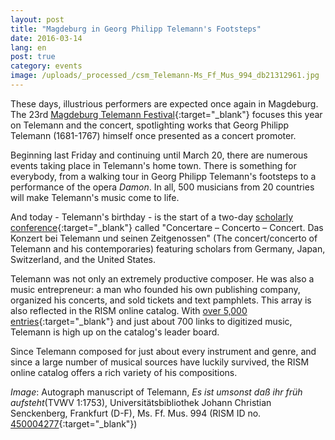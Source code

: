 ```yaml
---
layout: post
title: "Magdeburg in Georg Philipp Telemann's Footsteps"
date: 2016-03-14
lang: en
post: true
category: events
image: /uploads/_processed_/csm_Telemann-Ms_Ff_Mus_994_db21312961.jpg
---
```



These days, illustrious performers are expected once again in Magdeburg. The 23rd [Magdeburg Telemann Festival](http://telemann.org/veranstaltungen/telemannfesttage.html){:target="_blank"} focuses this year on Telemann and the concert, spotlighting works that Georg Philipp Telemann (1681-1767) himself once presented as a concert promoter.

Beginning last Friday and continuing until March 20, there are numerous events taking place in Telemann's home town. There is something for everybody, from a walking tour in Georg Philipp Telemann's footsteps to a performance of the opera _Damon_. In all, 500 musicians from 20 countries will make Telemann's music come to life.

And today - Telemann's birthday - is the start of a two-day [scholarly conference](http://telemann.org/veranstaltungen/telemannfesttage/konferenz.html){:target="_blank"} called "Concertare – Concerto – Concert. Das Konzert bei Telemann und seinen Zeitgenossen" (The concert/concerto of Telemann and his contemporaries) featuring scholars from Germany, Japan, Switzerland, and the United States.

Telemann was not only an extremely productive composer. He was also a music entrepreneur: a man who founded his own publishing company, organized his concerts, and sold tickets and text pamphlets. This array is also reflected in the RISM online catalog. With [over 5,000 entries](https://opac.rism.info/search?View=rism&author=Telemann+georg+philipp){:target="_blank"} and just about 700 links to digitized music, Telemann is high up on the catalog's leader board.

Since Telemann composed for just about every instrument and genre, and since a large number of musical sources have luckily survived, the RISM online catalog offers a rich variety of his compositions.

_Image_: Autograph manuscript of Telemann, _Es ist umsonst daß ihr früh aufsteht_(TVWV 1:1753), Universitätsbibliothek Johann Christian Senckenberg, Frankfurt (D-F), Ms. Ff. Mus. 994 (RISM ID no. [450004277](https://opac.rism.info/search?View=rism&documentid=450004277){:target="_blank"})<script type="text/javascript">var switchTo5x=true;</script><script type="text/javascript" src="http://w.sharethis.com/button/buttons.js"></script><script type="text/javascript">stLight.options({publisher: "9b601438-1ce1-49d8-bfd7-9cff5df54c17", doNotHash: false, doNotCopy: false, hashAddressBar: false});</script>
